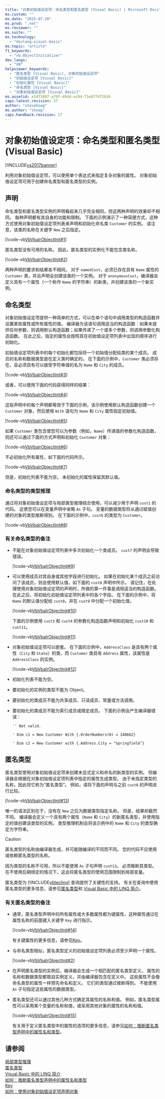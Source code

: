 ```yaml
---
title: "对象初始值设定项：命名类型和匿名类型 (Visual Basic) | Microsoft Docs"
ms.custom: ""
ms.date: "2015-07-20"
ms.prod: ".net"
ms.reviewer: ""
ms.suite: ""
ms.technology: 
  - "devlang-visual-basic"
ms.topic: "article"
f1_keywords: 
  - "vb.ObjectInitializer"
dev_langs: 
  - "VB"
helpviewer_keywords: 
  - "匿名类型 [Visual Basic], 对象初始值设定项"
  - "初始值设定项 [Visual Basic]"
  - "初始化属性 [Visual Basic]"
  - "命名类型 [Visual Basic]"
  - "对象初始值设定项 [Visual Basic]"
ms.assetid: e2df3807-a70f-49dd-ac94-f1e07f472b1b
caps.latest.revision: 27
author: "stevehoag"
ms.author: "shoag"
caps.handback.revision: 27
---
```

# 对象初始值设定项：命名类型和匿名类型 (Visual Basic)
[!INCLUDE[vs2017banner](../../../../visual-basic/includes/vs2017banner.md)]

利用对象初始值设定项，可以使用单个表达式来指定复杂对象的属性。  对象初始值设定项可用于创建命名类型和匿名类型的实例。  
  
## 声明  
 命名类型和匿名类型实例的声明看起来几乎完全相同，但这两种声明的效果却不相同。  每种声明都有其自身的功能和限制。  下面的示例演示了一种简便方式，这种方式使用对象初始值设定项列表来声明和初始化命名类 `Customer` 的实例。  请注意，该类的名称在关键字 `New` 之后指定。  
  
 [!code-vb[VbVbalrObjectInit#1](../../../../visual-basic/programming-guide/language-features/objects-and-classes/codesnippet/visualbasic/object-initializers-name_1.vb)]  
  
 匿名类型没有可用的名称。  因此，匿名类型的实例化不能包含类名称。  
  
 [!code-vb[VbVbalrObjectInit#2](../../../../visual-basic/programming-guide/language-features/objects-and-classes/codesnippet/visualbasic/object-initializers-name_2.vb)]  
  
 两种声明的要求和结果各不相同。  对于 `namedCust`，必须已存在具有 `Name` 属性的 `Customer` 类，并且声明会创建该类的一个实例。  对于 `anonymousCust`，编译器会定义具有一个属性（一个称作 `Name` 的字符串）的新类，并创建该类的一个新实例。  
  
## 命名类型  
 对象初始值设定项提供一种简单的方式，可以在单个语句中调用类型的构造函数并设置某些属性或所有属性的值。  编译器为该语句调用适当的构造函数：如果未提供任何参数，则调用默认构造函数；如果传递了一个或多个参数，则调用参数化构造函数。  在此之后，指定的属性会按照其在初始值设定项列表中出现的顺序进行初始化。  
  
 初始值设定项列表中的每个初始化都包括将一个初始值分配给类的某个成员。  成员的名称和数据类型是在定义类时确定的。  在下面的示例中，`Customer` 类必须存在，且必须具有可以接受字符串值的名为 `Name` 和 `City` 的成员。  
  
 [!code-vb[VbVbalrObjectInit#3](../../../../visual-basic/programming-guide/language-features/objects-and-classes/codesnippet/visualbasic/object-initializers-name_3.vb)]  
  
 或者，可以使用下面的代码获得同样的结果：  
  
 [!code-vb[VbVbalrObjectInit#4](../../../../visual-basic/programming-guide/language-features/objects-and-classes/codesnippet/visualbasic/object-initializers-name_4.vb)]  
  
 这些声明中的每个声明都等效于下面的示例，该示例使用默认构造函数创建一个 `Customer` 对象，然后使用 `With` 语句为 `Name` 和 `City` 属性指定初始值。  
  
 [!code-vb[VbVbalrObjectInit#5](../../../../visual-basic/programming-guide/language-features/objects-and-classes/codesnippet/visualbasic/object-initializers-name_5.vb)]  
  
 如果 `Customer` 类包含使您可以为参数（例如，`Name`）传递值的参数化构造函数，则还可以通过下面的方式声明和初始化 `Customer` 对象：  
  
 [!code-vb[VbVbalrObjectInit#6](../../../../visual-basic/programming-guide/language-features/objects-and-classes/codesnippet/visualbasic/object-initializers-name_6.vb)]  
  
 不必初始化所有属性，如下面的代码所示。  
  
 [!code-vb[VbVbalrObjectInit#7](../../../../visual-basic/programming-guide/language-features/objects-and-classes/codesnippet/visualbasic/object-initializers-name_7.vb)]  
  
 但是，初始化列表不能为空。  未初始化的属性保留其默认值。  
  
### 命名类型的类型推理  
 通过将对象初始值设定项与局部类型推理结合使用，可以减少用于声明 `cust1` 的代码。  这使您可以在变量声明中省略 `As` 子句。  变量的数据类型将从通过赋值创建的对象的类型推断得到。  在下面的示例中，`cust6` 的类型为 `Customer`。  
  
 [!code-vb[VbVbalrObjectInit#8](../../../../visual-basic/programming-guide/language-features/objects-and-classes/codesnippet/visualbasic/object-initializers-name_8.vb)]  
  
### 有关命名类型的备注  
  
-   不能在对象初始值设定项列表中多次初始化一个类成员。  `cust7` 的声明会导致错误。  
  
     [!code-vb[VbVbalrObjectInit#9](../../../../visual-basic/programming-guide/language-features/objects-and-classes/codesnippet/visualbasic/object-initializers-name_9.vb)]  
  
-   可以使用成员对其自身或其他字段进行初始化。  如果在初始化某个成员之前访问了该成员，则会使用默认值，如下面的 `cust8` 声明中所示。  请记住，在处理使用对象初始值设定项的声明时，所做的第一件事是调用适当的构造函数。  在此之后，将初始化初始值设定项列表中的各个字段。  在下面的示例中，将 `Name` 的默认值分配给 `cust8`，并在 `cust9` 中分配一个初始化值。  
  
     [!code-vb[VbVbalrObjectInit#10](../../../../visual-basic/programming-guide/language-features/objects-and-classes/codesnippet/visualbasic/object-initializers-name_10.vb)]  
  
     下面的示例使用 `cust3` 和 `cust4` 的参数化构造函数声明和初始化 `cust10` 和 `cust11`。  
  
     [!code-vb[VbVbalrObjectInit#11](../../../../visual-basic/programming-guide/language-features/objects-and-classes/codesnippet/visualbasic/object-initializers-name_11.vb)]  
  
-   对象初始值设定项可以嵌套。  在下面的示例中，`AddressClass` 是具有两个属性（`City` 和 `State`）的类，而 `Customer` 类具有 `Address` 属性，该属性是 `AddressClass` 的实例。  
  
     [!code-vb[VbVbalrObjectInit#12](../../../../visual-basic/programming-guide/language-features/objects-and-classes/codesnippet/visualbasic/object-initializers-name_12.vb)]  
  
-   初始化列表不能为空。  
  
-   要初始化的实例的类型不能为 Object。  
  
-   要初始化的类成员不能为共享成员、只读成员、常量或方法调用。  
  
-   要初始化的类成员不能为索引成员或限定成员。  下面的示例会产生编译器错误：  
  
     `'' Not valid.`  
  
     `' Dim c1 = New Customer With {.OrderNumbers(0) = 148662}`  
  
     `' Dim c2 = New Customer with {.Address.City = "Springfield"}`  
  
## 匿名类型  
 匿名类型使用对象初始值设定项来创建未显式定义和命名的新类型的实例。  但编译器会根据在对象初始值设定项列表中指定的属性生成类型。  由于未指定类型的名称，因此将它称为“匿名类型”。  例如，请将下面的声明与之前 `cust6` 的声明进行比较。  
  
 [!code-vb[VbVbalrObjectInit#13](../../../../visual-basic/programming-guide/language-features/objects-and-classes/codesnippet/visualbasic/object-initializers-name_13.vb)]  
  
 唯一的语法区别在于，没有在 `New` 之后为数据类型指定名称。  但是，结果却截然不同。  编译器会定义一个具有两个属性（`Name` 和 `City`）的新匿名类型，并使用指定的值创建该类型的实例。  类型推理机制会将该示例中的 `Name` 和 `City` 的类型确定为字符串。  
  
> [!CAUTION]
>  匿名类型的名称由编译器生成，并可能随编译的不同而不同。  您的代码不应使用或依赖匿名类型的名称。  
  
 因为类型的名称不可用，所以不能使用 `As` 子句声明 `cust13`。  必须推断其类型。  在不使用后期绑定的情况下，这会将匿名类型的使用范围限制到局部变量。  
  
 匿名类型为 [!INCLUDE[vbteclinq](../../../../csharp/includes/vbteclinq-md.md)] 查询提供了关键性的支持。  有关在查询中使用匿名类型的更多信息，请参见[匿名类型](../../../../visual-basic/programming-guide/language-features/objects-and-classes/anonymous-types.md)和 [Visual Basic 中的 LINQ 简介](../../../../visual-basic/programming-guide/language-features/linq/introduction-to-linq.md)。  
  
### 有关匿名类型的备注  
  
-   通常，匿名类型声明中的所有属性或大多数属性都为键属性，这种属性通过在属性名称的前面键入关键字 `Key` 进行指示。  
  
     [!code-vb[VbVbalrObjectInit#14](../../../../visual-basic/programming-guide/language-features/objects-and-classes/codesnippet/visualbasic/object-initializers-name_14.vb)]  
  
     有关键属性的更多信息，请参见[Key](../../../../visual-basic/language-reference/modifiers/key.md)。  
  
-   与命名类型相似，匿名类型定义的初始值设定项列表必须至少声明一个属性。  
  
     [!code-vb[VbVbalrObjectInit#2](../../../../visual-basic/programming-guide/language-features/objects-and-classes/codesnippet/visualbasic/object-initializers-name_2.vb)]  
  
-   在声明匿名类型的实例后，编译器会生成一个相匹配的匿名类型定义。  属性的名称和数据类型都取自实例定义，并由编译器包含在定义中。  这些属性不会像命名类型的属性一样预先命名和定义。  它们的类型通过推断得到。  不能使用 `As` 子句指定这些属性的数据类型。  
  
-   匿名类型还可以通过其他几种方式确定其属性的名称和值。  例如，匿名类型属性可以采用某个变量的名称和值，或采用其他对象的属性的名称和值。  
  
     [!code-vb[VbVbalrObjectInit#15](../../../../visual-basic/programming-guide/language-features/objects-and-classes/codesnippet/visualbasic/object-initializers-name_15.vb)]  
  
     有关用于定义匿名类型中的属性的选项的更多信息，请参见[如何：推断匿名类型声明中的属性名和类型](../../../../visual-basic/programming-guide/language-features/objects-and-classes/how-to-infer-property-names-and-types-in-anonymous-type-declarations.md)。  
  
## 请参阅  
 [局部类型推理](../../../../visual-basic/programming-guide/language-features/variables/local-type-inference.md)   
 [匿名类型](../../../../visual-basic/programming-guide/language-features/objects-and-classes/anonymous-types.md)   
 [Visual Basic 中的 LINQ 简介](../../../../visual-basic/programming-guide/language-features/linq/introduction-to-linq.md)   
 [如何：推断匿名类型声明中的属性名和类型](../../../../visual-basic/programming-guide/language-features/objects-and-classes/how-to-infer-property-names-and-types-in-anonymous-type-declarations.md)   
 [Key](../../../../visual-basic/language-reference/modifiers/key.md)   
 [如何：使用对象初始值设定项声明对象](../../../../visual-basic/programming-guide/language-features/objects-and-classes/how-to-declare-an-object-by-using-an-object-initializer.md)
